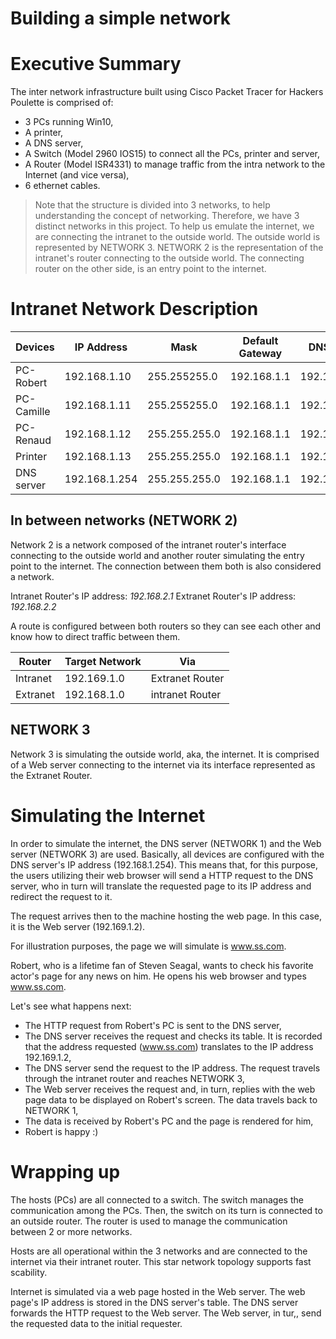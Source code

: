 # Building a simple network

# Executive Summary

The inter network infrastructure built using Cisco Packet Tracer for Hackers Poulette is comprised of:
- 3 PCs running Win10,
- A printer,
- A DNS server,
- A Switch (Model 2960 IOS15) to connect all the PCs, printer and server,
- A Router (Model ISR4331) to manage traffic from the intra network to the Internet (and vice versa),
- 6 ethernet cables.

> Note that the structure is divided into 3 networks, to help understanding the concept of networking. Therefore, we have 3 distinct networks in this project. To help us emulate the internet, we are connecting the intranet to the outside world.
The outside world is represented by NETWORK 3. 
NETWORK 2 is the representation of the intranet's router connecting to the outside world. The connecting router on the other side, is an entry point to the internet.

# Intranet Network Description

|Devices|IP Address|Mask|Default Gateway|DNS Server|
|---|---|---|---|---|
|PC-Robert|192.168.1.10|255.255255.0|192.168.1.1|192.168.1.254|
|PC-Camille|192.168.1.11|255.255255.0|192.168.1.1|192.168.1.254|
|PC-Renaud|192.168.1.12|255.255.255.0|192.168.1.1|192.168.1.254|
|Printer|192.168.1.13|255.255.255.0|192.168.1.1|192.168.1.254|
|DNS server|192.168.1.254|255.255.255.0|192.168.1.1|192.168.1.254|

## In between networks (NETWORK 2)

Network 2 is a network composed of the intranet router's interface connecting to the outside world and another router simulating the entry point to the internet. The connection between them both is also considered a network.

Intranet Router's IP address: *192.168.2.1*
Extranet Router's IP address: *192.168.2.2*

A route is configured between both routers so they can see each other and know how to direct traffic between them.

|Router|Target Network|Via|
|---|---|---|
|Intranet|192.169.1.0|Extranet Router|
|Extranet|192.168.1.0|intranet Router|

## NETWORK 3

Network 3 is simulating the outside world, aka, the internet. It is comprised of a Web server connecting to the internet via its interface represented as the Extranet Router. 

# Simulating the Internet

In order to simulate the internet, the DNS server (NETWORK 1) and the Web server (NETWORK 3) are used. Basically, all devices are configured with the DNS server's IP address (192.168.1.254). This means that, for this purpose, the users utilizing their web browser will send a HTTP request to the DNS server, who in turn will translate the requested page to its IP address and redirect the request to it.

The request arrives then to the machine hosting the web page. In this case, it is the Web server (192.169.1.2).

For illustration purposes, the page we will simulate is www.ss.com.

Robert, who is a lifetime fan of Steven Seagal, wants to check his favorite actor's page for any news on him. He opens his web browser and types www.ss.com.

Let's see what happens next:
- The HTTP request from Robert's PC is sent to the DNS server,
- The DNS server receives the request and checks its table. It is recorded that the address requested (www.ss.com) translates to the IP address 192.169.1.2,
- The DNS server send the request to the IP address. The request travels through the intranet router and reaches NETWORK 3,
- The Web server receives the request and, in turn, replies with the web page data to be displayed on Robert's screen. The data travels back to NETWORK 1,
- The data is received by Robert's PC and the page is rendered for him,
- Robert is happy :)
 

# Wrapping up

The hosts (PCs) are all connected to a switch. The switch manages the communication among the PCs. Then, the switch on its turn is connected to an outside router. The router is used to manage the communication between 2 or more networks.

Hosts are all operational within the 3 networks and are connected to the internet via their intranet router. This star network topology supports fast scability.

Internet is simulated via a web page hosted in the Web server. The web page's IP address is stored in the DNS server's table. The DNS server forwards the HTTP request to the Web server. The Web server, in tur,, send the requested data to the initial requester.
